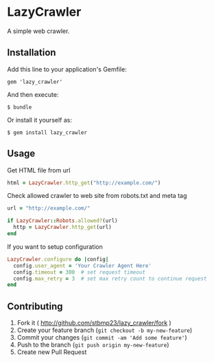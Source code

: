 # LazyCrawler

A simple web crawler.

## Installation

Add this line to your application's Gemfile:

    gem 'lazy_crawler'

And then execute:

    $ bundle

Or install it yourself as:

    $ gem install lazy_crawler

## Usage

Get HTML file from url

```ruby
html = LazyCrawler.http_get("http://example.com/")
```

Check allowed crawler to web site from robots.txt and meta tag

```ruby
url = "http://example.com/"

if LazyCrawler::Robots.allowed?(url)
  http = LazyCrawler.http_get(url)
end
```

If you want to setup configuration

```ruby
LazyCrawler.configure do |config|
  config.user_agent = 'Your Crawler Agent Here'
  config.timeout = 300  # set request timeout
  config.max_retry = 3  # set max retry count to continue request
end
```

## Contributing

1. Fork it ( http://github.com/stbmp23/lazy_crawler/fork )
2. Create your feature branch (`git checkout -b my-new-feature`)
3. Commit your changes (`git commit -am 'Add some feature'`)
4. Push to the branch (`git push origin my-new-feature`)
5. Create new Pull Request
